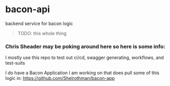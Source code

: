# bacon-api
backend service for bacon logic

> TODO: this whole thing 


### Chris Sheader may be poking around here so here is some info:

I mostly use this repo to test out ci/cd, swagger generating, workflows, and test-suits

I do have a Bacon Application I am working on that does pull some of this logic in: https://github.com/Shelrothman/bacon-app

